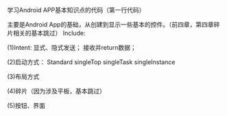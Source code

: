 学习Android APP基本知识点的代码（第一行代码）

主要是Android App的基础，从创建到显示一些基本的控件。（前四章，第四章碎片相关的基本跳过）
Include:

(1)Intent:
显式、隐式发送；
接收并return数据；

(2)启动方式：
Standard
singleTop
singleTask
singleInstance

(3)布局方式

(4)碎片（因为涉及平板，基本跳过）

(5)按钮、界面
